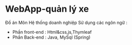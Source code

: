 # WebApp-quản lý xe

Đồ án Môn Hệ thống doanh nghiệp 
Sử dụng các ngôn ngữ : 
- Phần front-end : Html&css,js,Thymleaf 
- Phần Back-end : Java, MySql (Spring)


